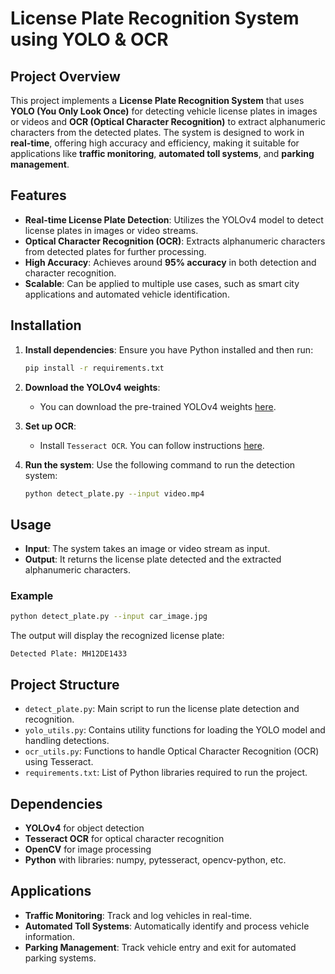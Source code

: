 # License Plate Recognition System using YOLO & OCR

## Project Overview
This project implements a **License Plate Recognition System** that uses **YOLO (You Only Look Once)** for detecting vehicle license plates in images or videos and **OCR (Optical Character Recognition)** to extract alphanumeric characters from the detected plates. The system is designed to work in **real-time**, offering high accuracy and efficiency, making it suitable for applications like **traffic monitoring**, **automated toll systems**, and **parking management**.

## Features
- **Real-time License Plate Detection**: Utilizes the YOLOv4 model to detect license plates in images or video streams.
- **Optical Character Recognition (OCR)**: Extracts alphanumeric characters from detected plates for further processing.
- **High Accuracy**: Achieves around **95% accuracy** in both detection and character recognition.
- **Scalable**: Can be applied to multiple use cases, such as smart city applications and automated vehicle identification.

## Installation

1. **Install dependencies**:
   Ensure you have Python installed and then run:
   ```bash
   pip install -r requirements.txt
   ```

2. **Download the YOLOv4 weights**:
   - You can download the pre-trained YOLOv4 weights [here](https://github.com/AlexeyAB/darknet#pre-trained-models).

3. **Set up OCR**:
   - Install `Tesseract OCR`. You can follow instructions [here](https://github.com/tesseract-ocr/tesseract).

4. **Run the system**:
   Use the following command to run the detection system:
   ```bash
   python detect_plate.py --input video.mp4
   ```

## Usage
- **Input**: The system takes an image or video stream as input.
- **Output**: It returns the license plate detected and the extracted alphanumeric characters.

### Example
```bash
python detect_plate.py --input car_image.jpg
```
The output will display the recognized license plate:
```
Detected Plate: MH12DE1433
```

## Project Structure
- `detect_plate.py`: Main script to run the license plate detection and recognition.
- `yolo_utils.py`: Contains utility functions for loading the YOLO model and handling detections.
- `ocr_utils.py`: Functions to handle Optical Character Recognition (OCR) using Tesseract.
- `requirements.txt`: List of Python libraries required to run the project.

## Dependencies
- **YOLOv4** for object detection
- **Tesseract OCR** for optical character recognition
- **OpenCV** for image processing
- **Python** with libraries: numpy, pytesseract, opencv-python, etc.

## Applications
- **Traffic Monitoring**: Track and log vehicles in real-time.
- **Automated Toll Systems**: Automatically identify and process vehicle information.
- **Parking Management**: Track vehicle entry and exit for automated parking systems.
